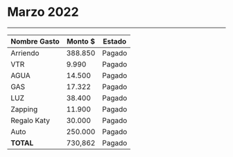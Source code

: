 # Marzo 2022
----

| Nombre Gasto  | Monto $  | Estado |
|---|---|--|
|   Arriendo | 388.850   | Pagado  | 
|   VTR  |   9.990   |  Pagado | 
|   AGUA |  14.500 | Pagado  | 
|   GAS |  17.322 | Pagado | 
|   LUZ | 38.400  | Pagado   |
|   Zapping |  11.900 |  Pagado  |
|   Regalo Katy |  30.000 |  Pagado  |
|   Auto |  250.000 | Pagado   |
 **TOTAL** |  730,862    |  Pagado